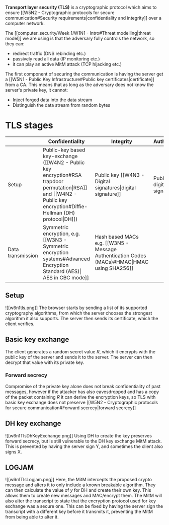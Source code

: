 **Transport layer security (TLS)** is a cryptographic protocol which aims to ensure [[W5N2 - Cryptographic protocols for secure communication#Security requirements|confidentiality and integrity]] over a computer network.

The [[computer_security/Week 1/W1N1 - Intro#Threat modelling|threat model]] we are using is that the adversary fully controls the network, so they can:
- redirect traffic (DNS rebinding etc.)
- passively read all data (IP monitoring etc.)
- it can play an active MitM attack (TCP hijacking etc.)

The first component of securing the communication is having the server get a [[W5N1 - Public Key Infrastructure#Public key certificates|certificate]] from a CA. This means that as long as the adversary does not know the server's private key, it cannot:
- Inject forged data into the data stream
- Distinguish the data stream from random bytes

# TLS stages
|                   | Confidentiality                                                                                                                                                          | Integrity                                                   | Authentication                                                                              |
| ----------------- | ------------------------------------------------------------------------------------------------------------------------------------------------------------------------ | ----------------------------------------------------------- | ------------------------------------------------------------------------------------------- |
| Setup             | Public-key based key-exchange ([[W4N2 - Public key encryption#RSA trapdoor permutation\|RSA]] and [[W4N2 - Public key encryption#Diffie-Hellman (DH) protocol\|DH]]) | Public key [[W4N3 - Digital signatures\|digital signature]] | Public key digital signature|
| Data transmission | Symmetric encryption, e.g. [[W3N3 - Symmetric encryption systems#Advanced Encryption Standard (AES)\| AES in CBC mode]]                                           | Hash based MACs e.g. [[W3N5 - Message Authentication Codes (MACs)#HMAC\|HMAC using SHA256]] ||

## Setup
![[w6n1tls.png]]
The browser starts by sending a list of its supported cryptography algorithms, from which the server chooses the strongest algorithm it also supports. The server then sends its certificate, which the client verifies.
## Basic key exchange
The client generates a random secret value $R$, which it encrypts with the public key of the server and sends it to the server. The server can then decrypt that value with its private key.

### Forward secrecy
Compromise of the private key alone does not break confidentiality of past messages, however if the attacker has also eavesdropped and has a copy of the packet containing $R$ it can derive the encryption keys, so TLS with basic key exchange does not preserve [[W5N2 - Cryptographic protocols for secure communication#Forward secrecy|forward secrecy]]

## DH key exchange
![[w6n1TlsDhKeyExchange.png]]
Using DH to create the key preserves forward secrecy, but is still vulnerable to the DH key exchange MitM attack. This is prevented by having the server sign Y, and sometimes the client also signs X.

## LOGJAM
![[w6n1TlsLogjam.png]]
Here, the MitM intercepts the proposed crypto message and alters it to only include a known breakable algorithm. They can then calculate the value of $y$ for DH and create their own key. This allows them to create new messages and MAC/encrypt them. The MitM will also alter the transcript to state that the encryption protocol used for key exchange was a secure one. This can be fixed by having the server sign the transcript with a different key before it transmits it, preventing the MitM from being able to alter it.